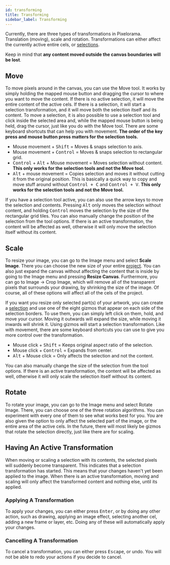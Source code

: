 ```yaml
---
id: transforming
title: Transforming
sidebar_label: Transforming
---
```


Currently, there are three types of transformations in Pixelorama. Translation (moving), scale and rotation. Transformations can either affect the currently active entire cels, or [selections](selecting).

Keep in mind that **any content moved outside the canvas boundaries will be lost**.

## Move
To move pixels around in the canvas, you can use the Move tool. It works by simply holding the mapped mouse button and dragging the cursor to where you want to move the content. If there is no active selection, it will move the entire content of the active cels. If there is a selection, it will start a selection transformation, and it will move both the selection itself and its content. To move a selection, it is also possible to use a selection tool and click inside the selected area and, while the mapped mouse button is being held, drag the cursor, just like you do with the Move tool. There are some keyboard shortcuts that can help you with movement. **The order of the key press and mouse button press matters for the selection tools.**

- Mouse movement + <kbd>Shift</kbd> = Moves & snaps selection to axis.
- Mouse movement + <kbd>Control</kbd> = Moves & snaps selection to rectangular grid.
- <kbd>Control</kbd> + <kbd>Alt</kbd> + Mouse movement = Moves selection without content. **This only works for the selection tools and not the Move tool.**
- <kbd>Alt</kbd> + mouse movement = Copies selection and moves it without cutting it from the original position. This is basically a quick way to copy and move stuff around without <kbd>Control + C</kbd> and <kbd>Control + V</kbd>. **This only works for the selection tools and not the Move tool.**

If you have a selection tool active, you can also use the arrow keys to move the selection and contents. Pressing <kbd>Alt</kbd> only moves the selection without content, and holding <kbd>Control</kbd> moves the selection by the size of the rectangular grid tiles. You can also manually change the position of the selection from the tool options. If there is an active transformation, the content will be affected as well, otherwise it will only move the selection itself without its content.

## Scale
To resize your image, you can go to the Image menu and select **Scale Image**. There you can choose the new size of your entire [project](../concepts/project). You can also just expand the canvas without affecting the content that is inside by going to the Image menu and pressing **Resize Canvas**. Furthermore, you can go to Image -> Crop Image, which will remove all of the transparent pixels that surrounds your drawing, by shrinking the size of the image. Of course, all of these options will affect all of the cels of the project.

If you want you resize only selected part(s) of your artwork, you can create a [selection](selecting) and use one of the eight gizmos that appear on each side of the selection borders. To use them, you can simply left click on them, hold, and move your cursor. Moving it outwards will expand the size, while moving it inwards will shrink it. Using gizmos will start a selection transformation. Like with movement, there are some keyboard shortcuts you can use to give you more control over the transformation.

- Mouse click + <kbd>Shift</kbd> = Keeps original aspect ratio of the selection.
- Mouse click + <kbd>Control</kbd> = Expands from center.
- <kbd>Alt</kbd> + Mouse click = Only affects the selection and not the content.

You can also manually change the size of the selection from the tool options. If there is an active transformation, the content will be affected as well, otherwise it will only scale the selection itself without its content.

## Rotate
To rotate your image, you can go to the Image menu and select Rotate Image. There, you can choose one of the three rotation algorithms. You can experiment with every one of them to see what works best for you. You are also given the option to only affect the selected part of the image, or the entire area of the active cels. In the future, there will most likely be gizmos that rotate the selection directly, just like there are for scaling.

## Having An Active Transformation
When moving or scaling a selection with its contents, the selected pixels will suddenly become transparent. This indicates that a selection transformation has started. This means that your changes haven't yet been applied to the image. When there is an active transformation, moving and scaling will only affect the transformed content and nothing else, until its applied.

### Applying A Transformation
To apply your changes, you can either press <kbd>Enter</kbd>, or by doing any other action, such as drawing, applying an image effect, selecting another cel, adding a new frame or layer, etc. Doing any of these will automatically apply your changes.

### Cancelling A Transformation
To cancel a transformation, you can either press <kbd>Escape</kbd>, or undo. You will not be able to redo your actions if you decide to cancel.
